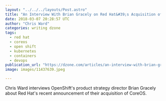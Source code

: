 ```yaml
---
layout: "../../../layouts/Post.astro"
title: "An Interview With Brian Gracely on Red Hat&#39;s Acquisition of CoreOS..."
date: 2018-03-07 20:28:57 UTC
author: "Chris Ward"
categories: writing dzone
tags:
  - red hat
  - coreos
  - open shift
  - kubernetes
  - containers
  - devops
publication_url: "https://dzone.com/articles/an-interview-with-brian-gracely-on-red-hats-acqu"
image: images/11437639.jpeg

---
```

Chris Ward interviews OpenShift's product strategy director Brian Gracely about Red Hat's recent announcement of their acquisition of CoreOS.


